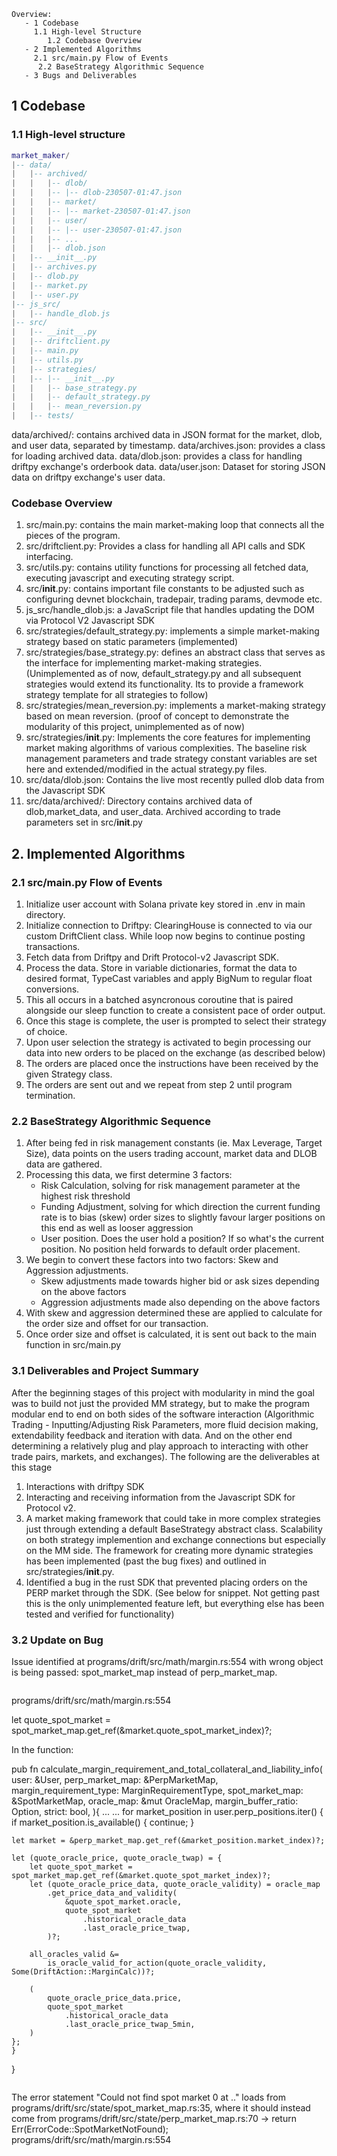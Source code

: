    ```
   Overview:   
      - 1 Codebase
      	1.1 High-level Structure
		   1.2 Codebase Overview
      - 2 Implemented Algorithms
      	2.1 src/main.py Flow of Events
         2.2 BaseStrategy Algorithmic Sequence
      - 3 Bugs and Deliverables
   ```
## 1 Codebase
### 1.1 High-level structure

```lua
market_maker/
|-- data/
|   |-- archived/
|   |   |-- dlob/
|   |   |-- |-- dlob-230507-01:47.json
|   |   |-- market/
|   |   |-- |-- market-230507-01:47.json
|   |   |-- user/
|   |   |-- |-- user-230507-01:47.json
|   |   |-- ...
|   |   |-- dlob.json
|   |-- __init__.py
|   |-- archives.py
|   |-- dlob.py
|   |-- market.py
|   |-- user.py
|-- js_src/
|   |-- handle_dlob.js
|-- src/
|   |-- __init__.py
|   |-- driftclient.py
|   |-- main.py
|   |-- utils.py
|   |-- strategies/
|   |-- |-- __init__.py
|   |   |-- base_strategy.py
|   |   |-- default_strategy.py  
|   |   |-- mean_reversion.py  
|   |-- tests/
```
data/archived/: contains archived data in JSON format for the market, dlob, and user data, separated by timestamp.
data/archives.json: provides a class for loading archived data.
data/dlob.json: provides a class for handling driftpy exchange's orderbook data.
data/user.json: Dataset for storing JSON data on driftpy exchange's user data.

### Codebase Overview

1. src/main.py: contains the main market-making loop that connects all the pieces of the program.
2. src/driftclient.py: Provides a class for handling all API calls and SDK interfacing.
3. src/utils.py: contains utility functions for processing all fetched data, executing javascript and executing strategy script.
4. src/__init__.py: contains important file constants to be adjusted such as configuring devnet blockchain, tradepair, trading params, devmode etc.
5. js_src/handle_dlob.js: a JavaScript file that handles updating the DOM via Protocol V2 Javascript SDK
6. src/strategies/default_strategy.py: implements a simple market-making strategy based on static parameters (implemented)
7. src/strategies/base_strategy.py: defines an abstract class that serves as the interface for implementing market-making strategies. (Unimplemented as of now, default_strategy.py and all subsequent strategies would extend its functionality. Its to provide a framework
strategy template for all strategies to follow)
8. src/strategies/mean_reversion.py: implements a market-making strategy based on mean reversion. (proof of concept to demonstrate the modularity of this project, unimplemented as of now)
9. src/strategies/__init__.py: Implements the core features for implementing market making algorithms of various complexities. The baseline risk management parameters and trade strategy constant variables are set here and extended/modified in the actual strategy.py files.
9. src/data/dlob.json: Contains the live most recently pulled dlob data from the Javascript SDK
10. src/data/archived/: Directory contains archived data of dlob,market_data, and user_data. Archived according to trade parameters set in 
src/__init__.py

## 2. Implemented Algorithms

### 2.1 src/main.py Flow of Events

1. Initialize user account with Solana private key stored in .env in main directory. 
2. Initialize connection to Driftpy: ClearingHouse is connected to via our custom DriftClient class. While loop now begins to continue posting transactions.
2. Fetch data from Driftpy and Drift Protocol-v2 Javascript SDK.
3. Process the data. Store in variable dictionaries, format the data to desired format, TypeCast variables and apply BigNum to regular float conversions.
4. This all occurs in a batched asyncronous coroutine that is paired alongside our sleep function to create a consistent pace of order output.
5.  Once this stage is complete, the user is prompted to select their strategy of choice.
6. Upon user selection the strategy is activated to begin processing our data into new orders to be placed on the exchange (as described below)
6. The orders are placed once the instructions have been received by the given Strategy class.
7. The orders are sent out and we repeat from step 2 until program termination.

### 2.2 BaseStrategy Algorithmic Sequence

1. After being fed in risk management constants (ie. Max Leverage, Target Size),
data points on the users trading account, market data and DLOB data are gathered.
2. Processing this data, we first determine 3 factors:
   - Risk Calculation, solving for risk management parameter at the highest risk threshold
   - Funding Adjustment, solving for which direction the current funding rate is to bias (skew) order sizes to slightly favour larger positions on this end as well as looser aggression
   - User position. Does the user hold a position? If so what's the current position. No position held forwards to default order placement.
3. We begin to convert these factors into two factors: Skew and Aggression adjustments.
   - Skew adjustments made towards higher bid or ask sizes depending on the above factors
   - Aggression adjustments made also depending on the above factors
4. With skew and aggression determined these are applied to calculate for the order size and offset for our transaction.
5. Once order size and offset is calculated, it is sent out back to the main function in src/main.py

### 3.1 Deliverables and Project Summary

After the beginning stages of this project with modularity in mind the goal was to build not just the provided MM strategy, but to make the program modular end to end on both sides of the software interaction (Algorithmic Trading - Inputting/Adjusting Risk Parameters, more fluid decision making, extendability feedback and iteration with data. And on the other end determining a relatively plug and play approach to interacting with other trade pairs, markets, and exchanges). The following are the deliverables at this stage
1. Interactions with driftpy SDK 
2. Interacting and receiving information from the Javascript SDK for Protocol v2.
3. A market making framework that could take in more complex strategies just through extending a default BaseStrategy abstract class. Scalability on both strategy implemention and exchange connections but especially on the MM side. The framework for creating more dynamic strategies has been implemented (past the bug fixes) and outlined in src/strategies/__init__.py.
5. Identified a bug in the rust SDK that prevented placing orders on the PERP market through the SDK. (See below for snippet. Not getting past this is the only unimplemented feature left, but everything else has been tested and verified for functionality)

### 3.2 Update on Bug
Issue identified at programs/drift/src/math/margin.rs:554
with wrong object is being passed: spot_market_map instead of perp_market_map.
```rust
```
programs/drift/src/math/margin.rs:554

let quote_spot_market = spot_market_map.get_ref(&market.quote_spot_market_index)?;

In the function:

pub fn calculate_margin_requirement_and_total_collateral_and_liability_info(
    user: &User,
    perp_market_map: &PerpMarketMap,
    margin_requirement_type: MarginRequirementType,
    spot_market_map: &SpotMarketMap,
    oracle_map: &mut OracleMap,
    margin_buffer_ratio: Option<u128>,
    strict: bool,
){
    ...
    ...
    for market_position in user.perp_positions.iter() {
    if market_position.is_available() {
        continue;
    }

    let market = &perp_market_map.get_ref(&market_position.market_index)?;

    let (quote_oracle_price, quote_oracle_twap) = {
        let quote_spot_market = spot_market_map.get_ref(&market.quote_spot_market_index)?;
        let (quote_oracle_price_data, quote_oracle_validity) = oracle_map
            .get_price_data_and_validity(
                &quote_spot_market.oracle,
                quote_spot_market
                    .historical_oracle_data
                    .last_oracle_price_twap,
            )?;

        all_oracles_valid &=
            is_oracle_valid_for_action(quote_oracle_validity, Some(DriftAction::MarginCalc))?;

        (
            quote_oracle_price_data.price,
            quote_spot_market
                .historical_oracle_data
                .last_oracle_price_twap_5min,
        )
    };
    }
}

```
```
The error statement "Could not find spot market 0 at .." loads from
programs/drift/src/state/spot_market_map.rs:35, where it should instead come from
programs/drift/src/state/perp_market_map.rs:70 -> return Err(ErrorCode::SpotMarketNotFound);
programs/drift/src/math/margin.rs:554

